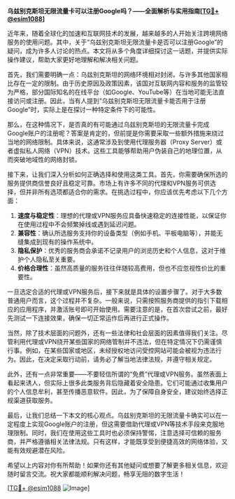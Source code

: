 **乌兹别克斯坦无限流量卡可以注册Google吗？——全面解析与实用指南[[TG💪+ @esim1088](https://t.me/s/esim1088)]**

近年来，随着全球化的加速和互联网技术的发展，越来越多的人开始关注跨境网络服务的使用问题。其中，关于“乌兹别克斯坦无限流量卡是否可以注册Google”的疑问，成为许多人讨论的热点。本文将从多个角度详细探讨这一话题，并提供实际操作建议，帮助大家更好地理解和解决相关问题。

首先，我们需要明确一点：乌兹别克斯坦的网络环境相对封闭，与许多其他国家相比存在一定的限制。由于历史原因及政策因素，该国对互联网内容和服务的监管较为严格，部分国际知名的在线平台（如Google、YouTube等）在当地可能无法直接访问或注册。因此，当有人提到“乌兹别克斯坦无限流量卡能否用于注册Google”时，实际上是在探讨一种特定条件下的可能性。

那么，在这种情况下，是否真的有可能通过乌兹别克斯坦的无限流量卡完成Google账户的注册呢？答案是肯定的，但前提是你需要采取一些额外措施来绕过当地的网络限制。具体来说，这通常涉及到使用代理服务器（Proxy Server）或者虚拟私人网络（VPN）技术。这些工具能够帮助用户伪装自己的地理位置，从而突破地域性的网络封锁。

接下来，让我们深入分析如何正确选择和使用这类工具。首先，你需要确保所选的服务提供商信誉良好且稳定可靠。市场上有许多不同的代理和VPN服务可供选择，但并非所有选项都适合你的需求。在挑选过程中，你应该优先考虑以下几个方面：

1. **速度与稳定性**：理想的代理或VPN服务应具备快速稳定的连接性能，以保证你在使用过程中不会频繁掉线或遇到延迟问题。
2. **兼容性**：确认所选服务支持你的设备类型（例如手机、平板电脑等），并能无缝集成到现有的操作系统中。
3. **隐私保护**：优秀的服务商会承诺不记录用户的浏览历史和个人信息，这对于维护个人隐私至关重要。
4. **价格合理性**：虽然高质量的服务往往伴随较高费用，但也不应忽视性价比的重要性。

一旦选定合适的代理或VPN服务后，接下来就是具体的设置步骤了。对于大多数普通用户而言，这个过程并不复杂。一般来说，只需按照服务商提供的指引下载相应的应用程序，并激活账号即可开始使用。需要注意的是，在首次尝试之前，最好先测试一下连接效果，确保一切正常运作后再进行正式操作。

当然，除了技术层面的问题外，还有一些法律和社会层面的因素值得我们关注。尽管利用代理或VPN绕开某些国家的网络管制并不违法，但在特定情况下仍需谨慎行事。例如，在某些国家或地区，未经授权地访问受控网站可能会被视为违法行为。因此，在决定采取行动前，请务必了解当地法律法规，并遵守相关规定。

此外，还有一点非常重要——不要轻信所谓的“免费”代理或VPN服务。虽然表面上看起来诱人，但实际上很多此类服务背后隐藏着安全隐患。它们可能通过收集用户的个人信息牟利，甚至传播恶意软件。因此，为了保障自身安全，建议始终选择正规渠道获取服务。

最后，让我们总结一下本文的核心观点。乌兹别克斯坦的无限流量卡确实可以在一定程度上实现Google账户的注册，但这需要借助代理或VPN等技术手段来克服地理限制。同时，我们在使用这些工具时也必须保持警惕，注意选择可信赖的服务商，并严格遵循相关法律法规。只有这样，才能既享受到便捷高效的网络体验，又能有效规避潜在风险。

希望以上内容对你有所帮助！如果你还有其他疑问或想要了解更多相关信息，欢迎随时留言交流。祝大家都能顺利解决问题，畅享无阻的数字生活！

[[TG💪+ @esim1088](https://t.me/s/esim1088) ![Image](https://i.postimg.cc/4NQfJmqS/Snipaste-2025-05-13-00-14-12.png)]